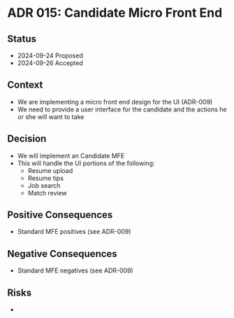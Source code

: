 # ADR 015: Candidate Micro Front End

## Status

- 2024-09-24 Proposed
- 2024-09-26 Accepted

## Context

- We are implementing a micro front end design for the UI (ADR-009)
- We need to provide a user interface for the candidate and the actions he or she will want to take

## Decision

- We will implement an Candidate MFE
- This will handle the UI portions of the following:
  - Resume upload
  - Resume tips
  - Job search
  - Match review

## Positive Consequences

- Standard MFE positives (see ADR-009)

## Negative Consequences

- Standard MFE negatives (see ADR-009)

## Risks

-
